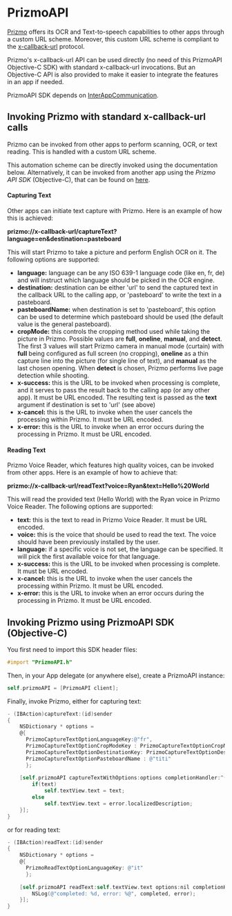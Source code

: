 # PrizmoAPI

[Prizmo](http://www.creaceed.com/iprizmo/about) offers its OCR and Text-to-speech capabilities to other apps through a custom URL scheme. Moreover, this custom URL scheme is compliant to the [x-callback-url](http://x-callback-url.com) protocol.

Prizmo's x-callback-url API can be used directly (no need of this PrizmoAPI Objective-C SDK) with standard x-callback-url invocations. But an Objective-C API is also provided to make it easier to integrate the features in an app if needed.

PrizmoAPI SDK depends on [InterAppCommunication](https://github.com/tapsandswipes/InterAppCommunication).

## Invoking Prizmo with standard x-callback-url calls

Prizmo can be invoked from other apps to perform scanning, OCR, or text reading. This is handled with a custom URL scheme. 

This automation scheme can be directly invoked using the documentation below. Alternatively, it can be invoked from another app using the *Prizmo API SDK* (Objective-C), that can be found on [here](http://www.creaceed.com/iprizmo/faq). 

#### Capturing Text

Other apps can initiate text capture with Prizmo. Here is an example of how this is achieved:

**prizmo://x-callback-url/captureText?language=en&destination=pasteboard**

This will start Prizmo to take a picture and perform English OCR on it. The following options are supported:

- **language:** language can be any ISO 639-1 language code (like en, fr, de) and will instruct which language should be picked in the OCR engine.
- **destination:** destination can be either 'url' to send the captured text in the callback URL to the calling app, or 'pasteboard' to write the text in a pasteboard.
- **pasteboardName:** when destination is set to 'pasteboard', this option can be used to determine which pasteboard should be used (the default value is the general pasteboard).
- **cropMode:** this controls the cropping method used while taking the picture in Prizmo. Possible values are **full**, **oneline**, **manual**, and **detect**. The first 3 values will start Prizmo camera in manual mode (curtain) with **full** being configured as full screen (no cropping), **oneline** as a thin capture line into the picture (for single line of text), and **manual** as the last chosen opening. When **detect** is chosen, Prizmo performs live page detection while shooting.
- **x-success:** this is the URL to be invoked when processing is complete, and it serves to pass the result back to the calling app (or any other app). It must be URL encoded. The resulting text is passed as the **text** argument if destination is set to 'url' (see above)
- **x-cancel:** this is the URL to invoke when the user cancels the processing within Prizmo. It must be URL encoded.
- **x-error:** this is the URL to invoke when an error occurs during the processing in Prizmo. It must be URL encoded.

#### Reading Text

Prizmo Voice Reader, which features high quality voices, can be invoked from other apps. Here is an example of how to achieve that:

**prizmo://x-callback-url/readText?voice=Ryan&text=Hello%20World**

This will read the provided text (Hello World) with the Ryan voice in Prizmo Voice Reader. The following options are supported:

- **text:** this is the text to read in Prizmo Voice Reader. It must be URL encoded.
- **voice:** this is the voice that should be used to read the text. The voice should have been previously installed by the user.
- **language:** if a specific voice is not set, the language can be specified. It will pick the first available voice for that language.
- **x-success:** this is the URL to be invoked when processing is complete. It must be URL encoded.
- **x-cancel:** this is the URL to invoke when the user cancels the processing within Prizmo. It must be URL encoded.
- **x-error:** this is the URL to invoke when an error occurs during the processing in Prizmo. It must be URL encoded.


## Invoking Prizmo using PrizmoAPI SDK (Objective-C)

You first need to import this SDK header files:

``` objective-c
#import "PrizmoAPI.h"
```

Then, in your App delegate (or anywhere else), create a PrizmoAPI instance:

``` objective-c
self.prizmoAPI = [PrizmoAPI client];
```

Finally, invoke Prizmo, either for capturing text:

``` objective-c
- (IBAction)captureText:(id)sender
{    
    NSDictionary * options =
    @{
      PrizmoCaptureTextOptionLanguageKey:@"fr",
      PrizmoCaptureTextOptionCropModeKey : PrizmoCaptureTextOptionCropModeValueManual,
      PrizmoCaptureTextOptionDestinationKey: PrizmoCaptureTextOptionDestinationPasteboard,
      PrizmoCaptureTextOptionPasteboardName : @"titi"
      };
    
	[self.prizmoAPI captureTextWithOptions:options completionHandler:^(NSString *text, NSError *error) {
		if(text)
			self.textView.text = text;
		else
			self.textView.text = error.localizedDescription;
	}];
}
```

or for reading text:

```objective-c
- (IBAction)readText:(id)sender
{
    NSDictionary * options =
    @{
      PrizmoReadTextOptionLanguageKey: @"it"
      };
    
	[self.prizmoAPI readText:self.textView.text options:nil completionHandler:^(BOOL completed, NSError *error) {
		NSLog(@"completed: %d, error: %@", completed, error);
	}];
}
```
